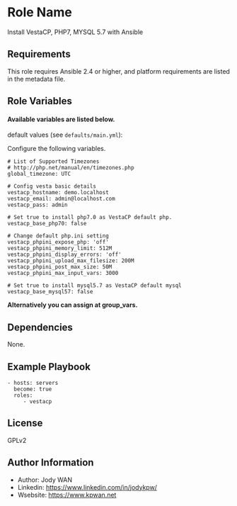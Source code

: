 Role Name
=========

Install VestaCP, PHP7, MYSQL 5.7 with Ansible

Requirements
------------

This role requires Ansible 2.4 or higher, and platform requirements are listed in the metadata file.

Role Variables
--------------

#### Available variables are listed below.

default values (see `defaults/main.yml`):

Configure the following variables.
```
# List of Supported Timezones
# http://php.net/manual/en/timezones.php
global_timezone: UTC

# Config vesta basic details
vestacp_hostname: demo.localhost
vestacp_email: admin@localhost.com
vestacp_pass: admin

# Set true to install php7.0 as VestaCP default php.
vestacp_base_php70: false

# Change default php.ini setting
vestacp_phpini_expose_php: 'off'
vestacp_phpini_memory_limit: 512M
vestacp_phpini_display_errors: 'off'
vestacp_phpini_upload_max_filesize: 200M
vestacp_phpini_post_max_size: 50M
vestacp_phpini_max_input_vars: 3000

# Set true to install mysql5.7 as VestaCP default mysql
vestacp_base_mysql57: false
```

**Alternatively you can assign at group_vars.**

Dependencies
------------

None.

Example Playbook
----------------

```
- hosts: servers
  become: true
  roles:
     - vestacp
```


License
-------

GPLv2

Author Information
------------------

* Author: Jody WAN
* Linkedin: https://www.linkedin.com/in/jodykpw/
* Wsebsite: https://www.kpwan.net
